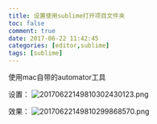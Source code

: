 ```yaml
---
title: 设置使用sublime打开项目文件夹
toc: false
comment: true
date: 2017-06-22 11:42:45
categories: [editor,sublime]
tags: [sublime]
---
```







<!--more-->
使用mac自带的automator工具

设置：
![20170622149810302430123.png](http://o9xbyqajf.bkt.clouddn.com/20170622149810302430123.png)

效果：
![20170622149810299868570.png](http://o9xbyqajf.bkt.clouddn.com/20170622149810299868570.png)